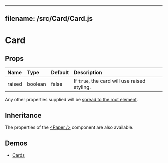 <!--- This documentation is automatically generated, do not try to edit it. -->

---
filename: /src/Card/Card.js
---

# Card



## Props

| Name | Type | Default | Description |
|:-----|:-----|:--------|:------------|
| raised | boolean | false | If `true`, the card will use raised styling. |

Any other properties supplied will be [spread to the root element](/customization/api#spread).

## Inheritance

The properties of the [&lt;Paper /&gt;](/api/paper) component are also available.

## Demos

- [Cards](/demos/cards)

